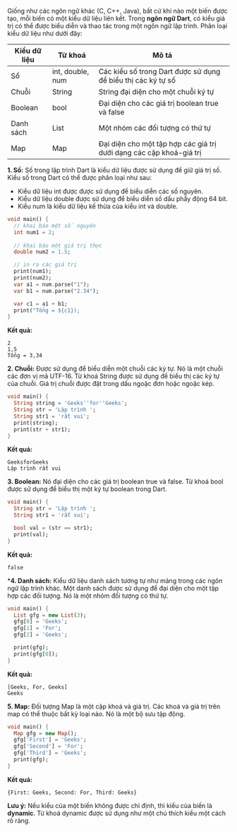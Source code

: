 Giống như các ngôn ngữ khác (C, C++, Java), bất cứ khi nào một biến được tạo, mỗi biến có một kiểu dữ liệu liên kết. Trong **ngôn ngữ Dart**, có kiểu giá trị có thể được biểu diễn và thao tác trong một ngôn ngữ lập trình. Phân loại kiểu dữ liệu như dưới đây:

| Kiểu dữ liệu | Từ khoá | Mô tả |
| - | - | - |
| Số | int, double, num | Các kiểu số trong Dart được sử dụng để biểu thị các ký tự số |
| Chuỗi | String | String đại diện cho một chuỗi ký tự |
| Boolean | bool | Đại diện cho các giá trị boolean true và false |
|Danh sách | List | Một nhóm các đối tượng có thứ tự |
| Map | Map | Đại diện cho một tập hợp các giá trị dưới dạng các cặp khoá-giá trị |

**1. Số:** Số trong lập trình Dart là kiểu dữ liệu được sử dụng để giữ giá trị số. Kiểu số trong Dart có thể được phân loại như sau:
- Kiểu dữ liệu int được được sử dụng để biểu diễn các số nguyên.
- Kiểu dữ liệu double được sử dụng để biểu diễn số dấu phẩy động 64 bit.
- Kiểu num là kiểu dữ liệu kế thừa của kiểu int và double.
```Dart
void main() {
  // khai báo một số nguyên
  int num1 = 2;
  
  // khai báo một giá trị thực
  double num2 = 1.5;

  // in ra các giá trị
  print(num1);
  print(num2);
  var a1 = num.parse("1");
  var b1 = num.parse("2.34");

  var c1 = a1 + b1;
  print("Tổng = ${c1});
}
```
**Kết quả:**
```
2
1,5
Tổng = 3,34
```
**2. Chuỗi:** Được sử dụng để biểu diễn một chuỗi các ký tự. Nó là một chuỗi các đơn vị mã UTF-16. Từ khoá String được sử dụng để biểu thị các ký tự của chuỗi. Giá trị chuỗi được đặt trong dấu ngoặc đơn hoặc ngoặc kép.
```Dart
void main() {
  String string = 'Geeks''for''Geeks';
  String str = 'Lập trình ';
  String str1 = 'rất vui';
  print(string);
  print(str + str1);
}
```
**Kết quả:**
```
GeeksforGeeks 
Lập trình rất vui
```
**3. Boolean:** Nó đại diện cho các giá trị boolean true và false. Từ khoá bool được sử dụng để biểu thị một ký tự boolean trong Dart.
```Dart
void main() {
  String str = 'Lập trình ';
  String str1 = 'rất vui';

  bool val = (str == str1);
  print(val);
}
```
**Kết quả:**
```
false
```
***4. Danh sách:** Kiểu dữ liệu danh sách tương tự như mảng trong các ngôn ngữ lập trình khác. Một danh sách được sử dụng để đại diện cho một tập hợp các đối tượng. Nó là một nhóm đối tượng có thứ tự.
```Dart
void main() {
  List gfg = new List(3);
  gfg[0] = 'Geeks';
  gfg[1] = 'For';
  gfg[2] = 'Geeks';

  print(gfg);
  print(gfg[0]);
}
```
**Kết quả:**
```
[Geeks, For, Geeks] 
Geeks
```
**5. Map:** Đối tượng Map là một cặp khoá và giá trị. Các khoá và giá trị trên map có thể thuộc bất kỳ loại nào. Nó là một bộ sưu tập động.
```Dart
void main() {
  Map gfg = new Map();
  gfg['First'] = 'Geeks';
  gfg['Second'] = 'For';
  gfg['Third'] = 'Geeks';
  print(gfg);
}
```
**Kết quả:**
```
{First: Geeks, Second: For, Third: Geeks}
```
**Lưu ý:** Nếu kiểu của một biến không được chỉ định, thì kiểu của biến là **dynamic**. Từ khoá dynamic được sử dụng như một chú thích kiểu một cách rõ ràng.